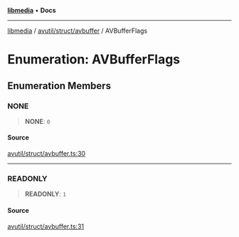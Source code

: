 [**libmedia**](../../../../README.md) • **Docs**

***

[libmedia](../../../../README.md) / [avutil/struct/avbuffer](../README.md) / AVBufferFlags

# Enumeration: AVBufferFlags

## Enumeration Members

### NONE

> **NONE**: `0`

#### Source

[avutil/struct/avbuffer.ts:30](https://github.com/zhaohappy/libmedia/blob/a88305ff5d10e91621f2d71d24c72fc85681b8f7/src/avutil/struct/avbuffer.ts#L30)

***

### READONLY

> **READONLY**: `1`

#### Source

[avutil/struct/avbuffer.ts:31](https://github.com/zhaohappy/libmedia/blob/a88305ff5d10e91621f2d71d24c72fc85681b8f7/src/avutil/struct/avbuffer.ts#L31)
